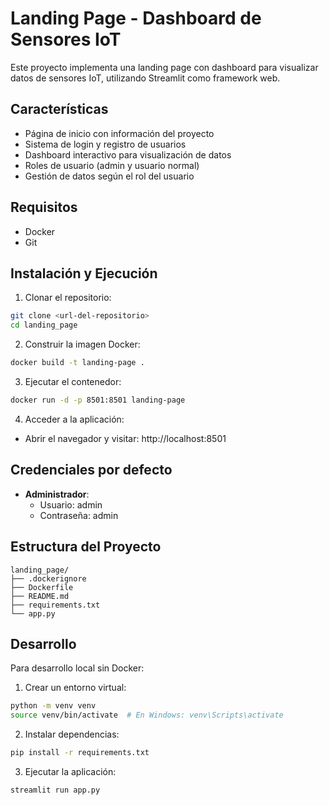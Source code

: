 # Landing Page - Dashboard de Sensores IoT

Este proyecto implementa una landing page con dashboard para visualizar datos de sensores IoT, utilizando Streamlit como framework web.

## Características

- Página de inicio con información del proyecto
- Sistema de login y registro de usuarios
- Dashboard interactivo para visualización de datos
- Roles de usuario (admin y usuario normal)
- Gestión de datos según el rol del usuario

## Requisitos

- Docker
- Git

## Instalación y Ejecución

1. Clonar el repositorio:
```bash
git clone <url-del-repositorio>
cd landing_page
```

2. Construir la imagen Docker:
```bash
docker build -t landing-page .
```

3. Ejecutar el contenedor:
```bash
docker run -d -p 8501:8501 landing-page
```

4. Acceder a la aplicación:
- Abrir el navegador y visitar: http://localhost:8501

## Credenciales por defecto

- **Administrador**:
  - Usuario: admin
  - Contraseña: admin

## Estructura del Proyecto

```
landing_page/
├── .dockerignore
├── Dockerfile
├── README.md
├── requirements.txt
└── app.py
```

## Desarrollo

Para desarrollo local sin Docker:

1. Crear un entorno virtual:
```bash
python -m venv venv
source venv/bin/activate  # En Windows: venv\Scripts\activate
```

2. Instalar dependencias:
```bash
pip install -r requirements.txt
```

3. Ejecutar la aplicación:
```bash
streamlit run app.py
``` 